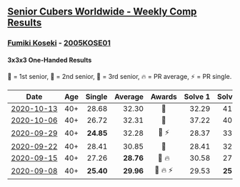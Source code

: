 <style>table {white-space: nowrap;}</style>

## [Senior Cubers Worldwide - Weekly Comp Results](/scw-comp/results/)
### [Fumiki Koseki](README.md) - [2005KOSE01](https://www.worldcubeassociation.org/persons/2005KOSE01?event=333oh)
#### 3x3x3 One-Handed Results

<span style="white-space: nowrap;">🥇 = 1st senior</span>, <span style="white-space: nowrap;">🥈 = 2nd senior</span>, <span style="white-space: nowrap;">🥉 = 3rd senior</span>, <span style="white-space: nowrap;">🔥 = PR average</span>, <span style="white-space: nowrap;">⚡ = PR single</span>.

| Date | Age | Single | Average | Awards | Solve 1 | Solve 2 | Solve 3 | Solve 4 | Solve 5 | Video |
| :--: | :--: | --: | --: | :--: | --: | --: | --: | --: | --: | :-- |
| [2020-10-13](../../results/2020-10-13/333oh.md) | 40+ | 28.68 | 32.30 | 🥈 | 32.29 | 41.40 | 28.68 | 33.80 | 30.82 | [Desktop](https://www.facebook.com/events/2855876438029747/permalink/2863142147303176) / [Mobile](https://m.facebook.com/events/2855876438029747?view=permalink&id=2863142147303176) |
| [2020-10-06](../../results/2020-10-06/333oh.md) | 40+ | 26.72 | 32.31 | 🥈 | 37.22 | 40.71 | 28.80 | 30.90 | 26.72 | [Desktop](https://www.facebook.com/events/2645965315652815/permalink/2652051668377513) / [Mobile](https://m.facebook.com/events/2645965315652815?view=permalink&id=2652051668377513) |
| [2020-09-29](../../results/2020-09-29/333oh.md) | 40+ | **24.85** | 32.28 | 🥈 ⚡ | 28.37 | 33.90 | 49.52 | 34.56 | **24.85** | [Desktop](https://www.facebook.com/events/1202263490156156/permalink/1207957422920096) / [Mobile](https://m.facebook.com/events/1202263490156156?view=permalink&id=1207957422920096) |
| [2020-09-22](../../results/2020-09-22/333oh.md) | 40+ | 28.41 | 30.85 | 🥈 | 28.41 | 32.99 | 29.03 | 33.02 | 30.54 | [Desktop](https://www.facebook.com/events/349197636276246/permalink/350480909481252) / [Mobile](https://m.facebook.com/events/349197636276246?view=permalink&id=350480909481252) |
| [2020-09-15](../../results/2020-09-15/333oh.md) | 40+ | 27.26 | **28.76** | 🥈 🔥 | 30.58 | 27.26 | 35.52 | 28.00 | 27.69 | [Desktop](https://www.facebook.com/events/3404368289613252/permalink/3417648911618523) / [Mobile](https://m.facebook.com/events/3404368289613252?view=permalink&id=3417648911618523) |
| [2020-09-08](../../results/2020-09-08/333oh.md) | 40+ | **25.40** | **29.96** | 🥈 🔥 ⚡ | 29.53 | **25.40** | 28.11 | 32.23 | 59.90 | [Desktop](https://www.facebook.com/events/660661614881054/permalink/662098801404002) / [Mobile](https://m.facebook.com/events/660661614881054?view=permalink&id=662098801404002) |


<!-- Global site tag (gtag.js) - Google Analytics -->
<script async src="https://www.googletagmanager.com/gtag/js?id=UA-86348435-3"></script>
<script>window.dataLayer = window.dataLayer || []; function gtag() {dataLayer.push(arguments);} gtag('js', new Date()); gtag('config', 'UA-86348435-3');</script>
